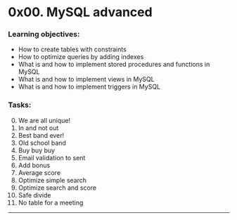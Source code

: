# 0x00. MySQL advanced

### Learning objectives:
- How to create tables with constraints
- How to optimize queries by adding indexes
- What is and how to implement stored procedures and functions in MySQL
- What is and how to implement views in MySQL
- What is and how to implement triggers in MySQL

### Tasks:
0. We are all unique!
1. In and not out
2. Best band ever!
3. Old school band
4. Buy buy buy
5. Email validation to sent
6. Add bonus
7. Average score
8. Optimize simple search
9. Optimize search and score
10. Safe divide
11. No table for a meeting

---
